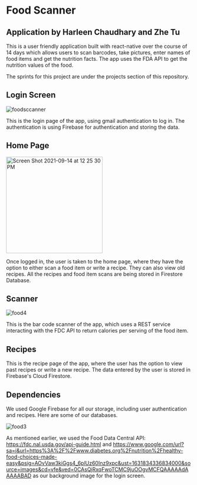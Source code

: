# Food Scanner

## Application by Harleen Chaudhary and Zhe Tu

This is a user friendly application built with react-native over the course of 14 days which allows users to scan barcodes, take pictures, enter names of food items and get the nutrition facts. The app uses the FDA API to get the nutrition values of the food. 

The sprints for this project are under the projects section of this repository. 

## Login Screen

![foodsccanner](https://user-images.githubusercontent.com/46230582/133524284-843d974b-cc79-462b-85b2-5c7279d58446.jpeg)


This is the login page of the app, using gmail authentication to log in. The authentication is using Firebase for authentication and storing the data. 

## Home Page

<img width="261" alt="Screen Shot 2021-09-14 at 12 25 30 PM" src="https://user-images.githubusercontent.com/46230582/133524397-37aac2a9-04a6-4ba8-8421-6081ca6ca8b1.png">

Once logged in, the user is taken to the home page, where they have the option to either scan a food item or write a recipe. They can also view old recipes. All the recipes and food item scans are being stored in Firestore Database. 


## Scanner

![food4](https://user-images.githubusercontent.com/46230582/133693890-ad43e4ec-2e52-4902-9f45-b624c71ae9d6.jpeg)


This is the bar code scanner of the app, which uses a REST service interacting with the FDC API to return calories per serving of the food item. 

## Recipes


This is the recipe page of the app, where the user has the option to view past recipes or write a new recipe. The data entered by the user is stored in Firebase's Cloud Firestore.


## Dependencies 


We used Google Firebase for all our storage, including user authentication and recipes. Here are some of our databases. 

![food3](https://user-images.githubusercontent.com/46230582/133693757-dd4b8a2f-c2f1-4274-aa4a-d61619e665aa.jpeg)




As mentioned earlier, we used the Food Data Central API: https://fdc.nal.usda.gov/api-guide.html and https://www.google.com/url?sa=i&url=https%3A%2F%2Fwww.diabetes.org%2Fnutrition%2Fhealthy-food-choices-made-easy&psig=AOvVaw3kiGgs4_6plUz60Inz9xpc&ust=1631834336834000&source=images&cd=vfe&ved=0CAsQjRxqFwoTCMC9juOOgvMCFQAAAAAdAAAAABAD as our background image for the login screen. 


